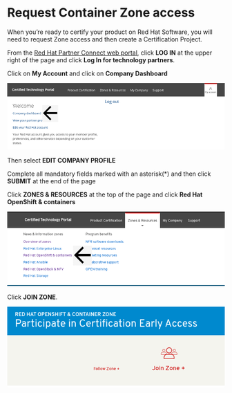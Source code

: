 # Request Container Zone access

When you’re ready to certify your product on Red Hat Software, you will need to request Zone access and then create a Certification Project.

From the [Red Hat Partner Connect web portal](https://connect.redhat.com/), click **LOG IN** at the upper right of the page and click **Log In for technology partners**.

Click on **My Account** and click on **Company Dashboard**

![](../.gitbook/assets/companydashboard%20%282%29.png)

Then select **EDIT COMPANY PROFILE**

Complete all mandatory fields marked with an asterisk\(\*\) and then click **SUBMIT** at the end of the page

Click **ZONES & RESOURCES** at the top of the page and click **Red Hat OpenShift & containers**

![](../.gitbook/assets/zones1.png)

Click **JOIN ZONE**.

![](../.gitbook/assets/zones2.png)



